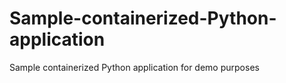 # Sample-containerized-Python-application
Sample containerized Python application for demo purposes
